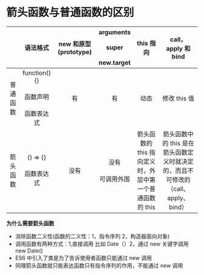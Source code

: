 # 箭头函数与普通函数的区别

|          |                        语法格式                        | new 和原型(prototype) | arguments<br /><br />super<br /><br />new.target |                        this 指向                        |                                call，apply 和 bind                                |
| :------: | :----------------------------------------------------: | :-------------------: | :----------------------------------------------: | :-----------------------------------------------------: | :-------------------------------------------------------------------------------: |
| 普通函数 | function(){}<br /><br />函数声明<br /><br />函数表达式 |          有           |                        有                        |                          动态                           |                                   修改 this 值                                    |
| 箭头函数 |             () => {}<br /><br />函数表达式             |         没有          |            没有<br /><br />可调用外围            | 箭头函数的 this 指向定义时，外层中第一个普通函数的 this | 箭头函数中的 this 是在箭头函数定义时就决定的，而且不可修改的（call、apply、bind） |

**为什么需要箭头函数**

- 消除函数二义性(函数的二义性：1，指令序列 2，构造器面向对象)
- 调用函数有两种方式：1,直接调用 比如 Date（）2，通过 new 关键字调用 new Date()
- ES6 中引入了类是为了告诉使用者函数只能通过 new 调用
- 同理箭头函数就只能表达函数只有指令序列的作用，不能通过 new 调用
